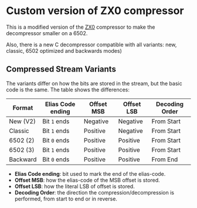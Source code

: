 # Custom version of ZX0 compressor

This is a modified version of the [ZX0](https://github.com/einar-saukas/ZX0)
compressor to make the decompressor smaller on a 6502.

Also, there is a new C decompressor compatible with all variants: new, classic,
6502 optimized and backwards modes)

## Compressed Stream Variants

The variants differ on how the bits are stored in the stream, but the basic
code is the same. The table shows the differences:

| Format   | Elias Code ending | Offset MSB | Offset LSB | Decoding Order |
| -------- | ----------------- | ---------- | ---------- | -------------- |
| New (V2) | Bit `1` ends      | Negative   | Negative   | From Start     |
| Classic  | Bit `1` ends      | Positive   | Negative   | From Start     |
| 6502 (2) | Bit `0` ends      | Positive   | Positive   | From Start     |
| 6502 (3) | Bit `1` ends      | Positive   | Positive   | From Start     |
| Backward | Bit `0` ends      | Positive   | Positive   | From End       |


* **Elias Code ending**: bit used to mark the end of the elias-code.
* **Offset MSB**: how the elias-code of the MSB offset is stored.
* **Offset LSB**: how the literal LSB of offset is stored.
* **Decoding Order**: the direction the compression/decompression is performed,
                      from start to end or in reverse.


